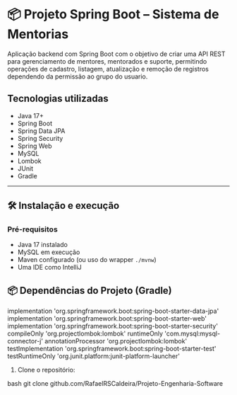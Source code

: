 # 📦 Projeto Spring Boot – Sistema de Mentorias

Aplicação backend com Spring Boot com o objetivo de criar uma API REST para gerenciamento de mentores, mentorados e suporte, permitindo operações de cadastro, listagem, atualização e remoção de registros dependendo da permissão ao grupo do usuario.

## Tecnologias utilizadas

- Java 17+
- Spring Boot
- Spring Data JPA
- Spring Security
- Spring Web
- MySQL
- Lombok
- JUnit
- Gradle

---

## 🛠️ Instalação e execução

### Pré-requisitos

- Java 17 instalado
- MySQL em execução
- Maven configurado (ou uso do wrapper `./mvnw`)
- Uma IDE como IntelliJ

## 📦 Dependências do Projeto (Gradle)

implementation 'org.springframework.boot:spring-boot-starter-data-jpa'
implementation 'org.springframework.boot:spring-boot-starter-web'
implementation 'org.springframework.boot:spring-boot-starter-security'
compileOnly 'org.projectlombok:lombok'
runtimeOnly 'com.mysql:mysql-connector-j'
annotationProcessor 'org.projectlombok:lombok'
testImplementation 'org.springframework.boot:spring-boot-starter-test'
testRuntimeOnly 'org.junit.platform:junit-platform-launcher'


1. Clone o repositório:

bash
git clone github.com/RafaelRSCaldeira/Projeto-Engenharia-Software

